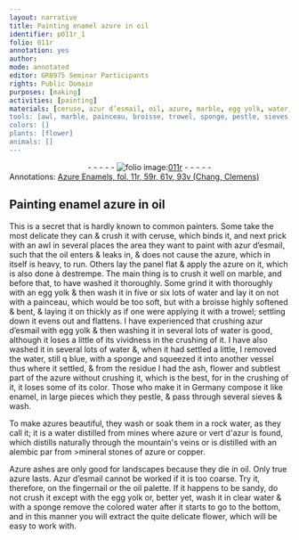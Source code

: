 ```yaml
---
layout: narrative
title: Painting enamel azure in oil
identifier: p011r_1
folio: 011r
annotation: yes
author:
mode: annotated
editor: GR8975 Seminar Participants
rights: Public Domain
purposes: [making]
activities: [painting]
materials: [ceruse, azur d’esmail, oil, azure, marble, egg yolk, water, ash, flower, enamel, azures, vert d'azur, stones, copper, Azure, Azur d’esmail]
tools: [awl, marble, painceau, broisse, trowel, sponge, pestle, sieves, alembic, oil palette]
colors: []
plants: [flower]
animals: []
---
```


 <div class="folio" align="center">- - - - - <a href="http://gallica.bnf.fr/ark:/12148/btv1b9059316c/f26.item" target="_blank"><img src="https://cu-mkp.github.io/GR8975-edition/assets/photo-icon.png" alt="folio image: " style="display:inline-block; margin-bottom:-3px;"/>011r</a> - - - - - </div> 
<div class="annotation" align="left">Annotations:
<a href="https://drive.google.com/drive/folders/0BwJi-u8sfkVDZjVoVURubFJMRlk" target="_blank">Azure Enamels, fol. 11r, 59r, 61v, 93v (Chang, Clemens)</a>
 </div>
 
## Painting enamel azure in oil

 
 <span class="activity"></span>  This is a secret that is hardly known to common painters. Some take the most delicate they can & crush it with <span class="material">ceruse</span>, which binds it, and next prick with an <span class="tool">awl</span> in several places the area they want to paint with <span class="material"><span class="foreign">azur d’esmail</span></span>, such that the <span class="material">oil</span> enters & leaks in, & does not cause the <span class="material">azure</span>, which in itself is heavy, to run. Others lay the panel flat & apply the <span class="material">azure</span> on it, which is also done <span class="foreign">à destrempe</span>. The main thing is to crush it well on <span class="tool"><span class="material">marble</span></span>, and before that, to have washed it thoroughly. Some grind it with thoroughly with an <span class="material">egg yolk</span> & then wash it in five or six lots of <span class="material">water</span> and lay it on not with a <span class="tool"><span class="foreign">painceau</span></span>, which would be too soft, but with a <span class="tool"><span class="foreign">broisse</span></span> highly softened & bent, & laying it on thickly as if one were applying it with a <span class="tool">trowel</span>; settling down it evens out and flattens. I have experienced that crushing <span class="material"><span class="foreign">azur d’esmail</span></span> with <span class="material">egg yolk</span> & then washing it in several lots of <span class="material">water</span> is good, although it loses a little of its vividness in the crushing of it. I have also washed it in several lots of <span class="material">water</span> &, when it had settled a little, I removed the <span class="material">water</span>, still q blue, with a <span class="tool">sponge</span> and squeezed it into another vessel thus where it settled, & from the residue I had the <span class="material">ash</span>, <span class="material"><span class="plant">flower</span></span> and subtlest part of the <span class="material">azure</span> without crushing it, which is the best, for in the crushing of it, it loses some of its color. Those who make it in <span class="place">Germany</span> compose it like <span class="material">enamel</span>, in large pieces which they <span class="tool">pestle</span>, & pass through several <span class="tool">sieves</span> & wash. 
 
 To make <span class="material">azures</span> beautiful, they wash or soak them in a <span class="material_format">rock <span class="material">water</span></span>, as they call it; it is a <span class="material">water</span> distilled from mines where <span class="material">azure</span> or <span class="material"><span class="foreign">vert d'azur</span></span> is found, which distills naturally through the mountain's veins or is distilled with an <span class="tool">alembic</span> par from <span class="material_format">>mineral <span class="material">stones</span></span> of <span class="material">azure</span> or <span class="material">copper</span>. 
 
 <span class="material_format"><span class="material">Azure</span> ashes</span> are only good for landscapes because they die in <span class="material">oil</span>. Only true <span class="material">azure</span> lasts. <span class="material"><span class="foreign">Azur d’esmail</span></span> cannot be worked if it is too coarse. Try it, therefore, on the fingernail or the <span class="tool"><span class="material">oil</span> palette</span>. If it happens to be sandy, do not crush it except with the <span class="material">egg yolk</span> or, better yet, wash it in <span class="material_format">clear <span class="material">water</span></span> & with a sponge remove the <span class="material_format">colored <span class="material">water</span></span> after it starts to go to the bottom, and in this manner you will extract the quite delicate <span class="material"><span class="plant">flower</span></span>, which will be easy to work with. 
 